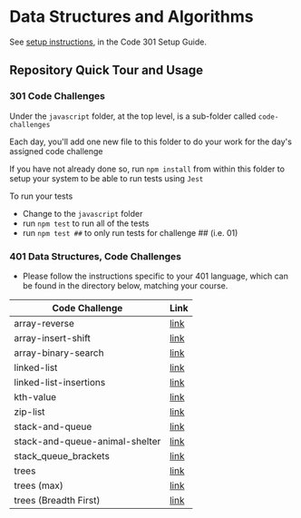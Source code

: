 # Data Structures and Algorithms

See [setup instructions](https://codefellows.github.io/setup-guide/code-301/3-code-challenges), in the Code 301 Setup Guide.

## Repository Quick Tour and Usage

### 301 Code Challenges

Under the `javascript` folder, at the top level, is a sub-folder called `code-challenges`

Each day, you'll add one new file to this folder to do your work for the day's assigned code challenge

If you have not already done so, run `npm install` from within this folder to setup your system to be able to run tests using `Jest`

To run your tests

- Change to the `javascript` folder
- run `npm test` to run all of the tests
- run `npm test ##` to only run tests for challenge ## (i.e. 01)

### 401 Data Structures, Code Challenges

- Please follow the instructions specific to your 401 language, which can be found in the directory below, matching your course.

|Code Challenge |Link|
|---------------|-----|
|array-reverse|[link](https://github.com/FaroukIbrahim-FII/data-structures-and-algorithms/blob/array-reverse/python/code_challenges/array-reverse/README.md)|
|array-insert-shift|[link](https://github.com/FaroukIbrahim-FII/data-structures-and-algorithms/blob/main/python/code_challenges/array-insert-shift/README.md)|
|array-binary-search|[link](https://github.com/FaroukIbrahim-FII/data-structures-and-algorithms/blob/array-binary-search/python/code_challenges/array-binary-search/README.md)|
|linked-list|[link](python/linked_list/README.md)|
|linked-list-insertions|[link](python/linked_list/README.md)|
|kth-value|[link](python/linked_list/README.md)|
|zip-list|[link](python/linked_list/README.md)|
|stack-and-queue|[link](python/code_challenges/stack-and-queue/README.md)|
|stack-and-queue-animal-shelter|[link](python/code_challenges/stack-and-queue-pseudo/README.md)|
|stack_queue_brackets|[link](python/code_challenges/stack_queue_brackets/README.md)|
|trees|[link](python/trees/trees/README.md)|
|trees (max)|[link](python/trees/trees/README.md)|
|trees (Breadth First)|[link](python/trees/trees/README.md)|
